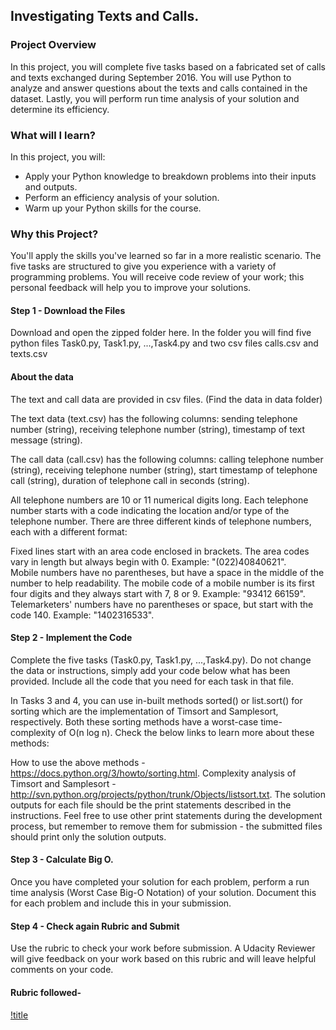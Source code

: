 ## Investigating Texts and Calls. 
  
### Project Overview
In this project, you will complete five tasks based on a fabricated set of calls and texts exchanged during September 2016. You will use Python to analyze and answer questions about the texts and calls contained in the dataset. Lastly, you will perform run time analysis of your solution and determine its efficiency.  
  
### What will I learn?  
In this project, you will:  
  
- Apply your Python knowledge to breakdown problems into their inputs and outputs.
- Perform an efficiency analysis of your solution.
- Warm up your Python skills for the course.  
  
### Why this Project?  
You'll apply the skills you've learned so far in a more realistic scenario. The five tasks are structured to give you experience with a variety of programming problems. You will receive code review of your work; this personal feedback will help you to improve your solutions.  
  
#### Step 1 - Download the Files
Download and open the zipped folder here. In the folder you will find five python files Task0.py, Task1.py, ...,Task4.py and two csv files calls.csv and texts.csv

#### About the data
The text and call data are provided in csv files. (Find the data in data folder)
  
The text data (text.csv) has the following columns: sending telephone number (string), receiving telephone number (string), timestamp of text message (string).  
  
The call data (call.csv) has the following columns: calling telephone number (string), receiving telephone number (string), start timestamp of telephone call (string), duration of telephone call in seconds (string). 
  
All telephone numbers are 10 or 11 numerical digits long. Each telephone number starts with a code indicating the location and/or type of the telephone number. There are three different kinds of telephone numbers, each with a different format:
  
Fixed lines start with an area code enclosed in brackets. The area codes vary in length but always begin with 0. Example: "(022)40840621".  
Mobile numbers have no parentheses, but have a space in the middle of the number to help readability. The mobile code of a mobile number is its first four digits and they always start with 7, 8 or 9. Example: "93412 66159".  
Telemarketers' numbers have no parentheses or space, but start with the code 140. Example: "1402316533".  
  
#### Step 2 - Implement the Code
Complete the five tasks (Task0.py, Task1.py, ...,Task4.py). Do not change the data or instructions, simply add your code below what has been provided. Include all the code that you need for each task in that file.  
  
In Tasks 3 and 4, you can use in-built methods sorted() or list.sort() for sorting which are the implementation of Timsort and Samplesort, respectively. Both these sorting methods have a worst-case time-complexity of O(n log n). Check the below links to learn more about these methods:  
  
How to use the above methods - https://docs.python.org/3/howto/sorting.html. 
Complexity analysis of Timsort and Samplesort - http://svn.python.org/projects/python/trunk/Objects/listsort.txt. 
The solution outputs for each file should be the print statements described in the instructions. Feel free to use other print statements during the development process, but remember to remove them for submission - the submitted files should print only the solution outputs.  
  
#### Step 3 - Calculate Big O. 
Once you have completed your solution for each problem, perform a run time analysis (Worst Case Big-O Notation) of your solution. Document this for each problem and include this in your submission.
  
#### Step 4 - Check again Rubric and Submit
Use the rubric to check your work before submission. A Udacity Reviewer will give feedback on your work based on this rubric and will leave helpful comments on your code.

#### Rubric followed-  
  
 [!title](https://github.com/monakhandat/Udacity-Data-Structures-and-Algorithms-Nanodegree/blob/master/Project%201%20Unscramble%20Computer%20Science%20Problems/Rubric.png)
